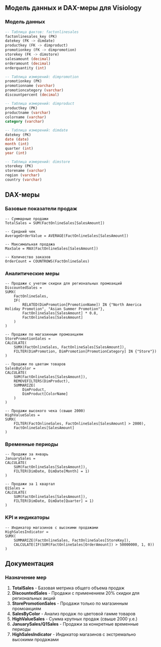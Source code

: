 ## Модель данных и DAX-меры для Visiology

### Модель данных

```sql
-- Таблица фактов: factonlinesales
factonlinesales_key (PK)
datekey (FK -> dimdate)
productkey (FK -> dimproduct)
promotionkey (FK -> dimpromotion)
storekey (FK -> dimstore)
salesamount (decimal)
orderamount (decimal)
orderquantity (int)

-- Таблица измерений: dimpromotion
promotionkey (PK)
promotionname (varchar)
promotioncategory (varchar)
discountpercent (decimal)

-- Таблица измерений: dimproduct
productkey (PK)
productname (varchar)
colorname (varchar)
category (varchar)

-- Таблица измерений: dimdate
datekey (PK)
date (date)
month (int)
quarter (int)
year (int)

-- Таблица измерений: dimstore
storekey (PK)
storename (varchar)
region (varchar)
country (varchar)
```


## DAX-меры

### Базовые показатели продаж

```dax
-- Суммарные продажи
TotalSales = SUM(FactOnlineSales[SalesAmount])

-- Средний чек
AverageOrderValue = AVERAGE(FactOnlineSales[SalesAmount])

-- Максимальная продажа
MaxSale = MAX(FactOnlineSales[SalesAmount])

-- Количество заказов
OrderCount = COUNTROWS(FactOnlineSales)
```

### Аналитические меры

```dax
-- Продажи с учетом скидки для региональных промоакций
DiscountedSales = 
SUMX(
    FactOnlineSales,
    IF(
        RELATED(DimPromotion[PromotionName]) IN {"North America Holiday Promotion", "Asian Summer Promotion"},
        FactOnlineSales[SalesAmount] * 0.8,
        FactOnlineSales[SalesAmount]
    )
)

-- Продажи по магазинным промоакциям
StorePromotionSales = 
CALCULATE(
    SUMX(FactOnlineSales, FactOnlineSales[SalesAmount]),
    FILTER(DimPromotion, DimPromotion[PromotionCategory] IN {"Store"})
)

-- Продажи по цветам товаров
SalesByColor = 
CALCULATE(
    SUM(FactOnlineSales[SalesAmount]),
    REMOVEFILTERS(DimProduct),
    SUMMARIZE(
        DimProduct,
        DimProduct[ColorName]
    )
)

-- Продажи высокого чека (свыше 2000)
HighValueSales = 
SUMX(
    FILTER(FactOnlineSales, FactOnlineSales[SalesAmount] > 2000),
    FactOnlineSales[SalesAmount]
)
```

### Временные периоды

```dax
-- Продажи за январь
JanuarySales = 
CALCULATE(
    SUM(FactOnlineSales[SalesAmount]),
    FILTER(DimDate, DimDate[Month] = 1)
)

-- Продажи за 1 квартал
Q1Sales = 
CALCULATE(
    SUM(FactOnlineSales[SalesAmount]),
    FILTER(DimDate, DimDate[Quarter] = 1)
)
```

### KPI и индикаторы

```dax
-- Индикатор магазинов с высокими продажами
HighSalesIndicator = 
SUMX(
    SUMMARIZE(FactOnlineSales, FactOnlineSales[StoreKey]),
    CALCULATE(IF(SUM(FactOnlineSales[OrderAmount]) > 50000000, 1, 0))
)
```

## Документация

### Назначение мер

1. **TotalSales** - Базовая метрика общего объема продаж
2. **DiscountedSales** - Продажи с применением 20% скидки для региональных акций
3. **StorePromotionSales** - Продажи только по магазинным промоакциям
4. **SalesByColor** - Анализ продаж по цветовой гамме товаров
5. **HighValueSales** - Сумма крупных продаж (свыше 2000 у.е.)
6. **JanuarySales/Q1Sales** - Продажи за конкретные временные периоды
7. **HighSalesIndicator** - Индикатор магазинов с экстремально высокими продажами


